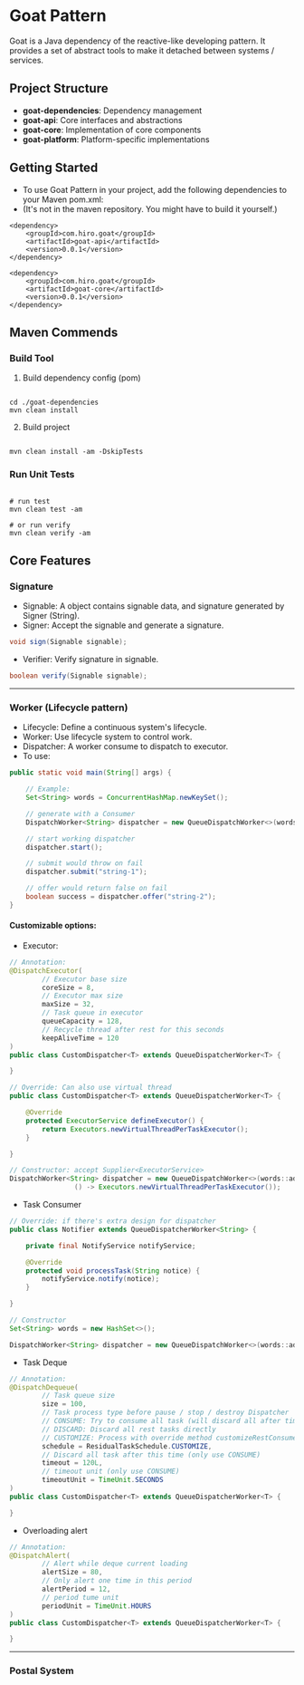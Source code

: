 Goat Pattern
===

Goat is a Java dependency of the reactive-like developing pattern.
It provides a set of abstract tools to make it detached between systems / services.

## Project Structure

- **goat-dependencies**: Dependency management
- **goat-api**: Core interfaces and abstractions
- **goat-core**: Implementation of core components
- **goat-platform**: Platform-specific implementations

## Getting Started

- To use Goat Pattern in your project, add the following dependencies to your Maven pom.xml:
- (It's not in the maven repository. You might have to build it yourself.)

```pom
<dependency>
    <groupId>com.hiro.goat</groupId>
    <artifactId>goat-api</artifactId>
    <version>0.0.1</version>
</dependency>

<dependency>
    <groupId>com.hiro.goat</groupId>
    <artifactId>goat-core</artifactId>
    <version>0.0.1</version>
</dependency>
```

## Maven Commends

### Build Tool

1. Build dependency config (pom)

```shell

cd ./goat-dependencies
mvn clean install
```

2. Build project

```shell

mvn clean install -am -DskipTests
```

### Run Unit Tests

```shell

# run test
mvn clean test -am

# or run verify
mvn clean verify -am
```

## Core Features

### Signature

- Signable: A object contains signable data, and signature generated by Signer (String).
- Signer: Accept the signable and generate a signature.

```java
void sign(Signable signable);
```

- Verifier: Verify signature in signable.

```java
boolean verify(Signable signable);
```

---

### Worker (Lifecycle pattern)

- Lifecycle: Define a continuous system's lifecycle.
- Worker: Use lifecycle system to control work.
- Dispatcher: A worker consume <T> to dispatch <T> to executor.
- To use:

```java
public static void main(String[] args) {

    // Example:
    Set<String> words = ConcurrentHashMap.newKeySet();

    // generate with a Consumer
    DispatchWorker<String> dispatcher = new QueueDispatchWorker<>(words::add);

    // start working dispatcher
    dispatcher.start();

    // submit would throw on fail
    dispatcher.submit("string-1");

    // offer would return false on fail
    boolean success = dispatcher.offer("string-2");
}
```

#### Customizable options:

- Executor:

```java
// Annotation: 
@DispatchExecutor(
        // Executor base size
        coreSize = 8,
        // Executor max size
        maxSize = 32,
        // Task queue in executor
        queueCapacity = 128,
        // Recycle thread after rest for this seconds 
        keepAliveTime = 120
)
public class CustomDispatcher<T> extends QueueDispatcherWorker<T> {

}
```

```java
// Override: Can also use virtual thread
public class CustomDispatcher<T> extends QueueDispatcherWorker<T> {

    @Override
    protected ExecutorService defineExecutor() {
        return Executors.newVirtualThreadPerTaskExecutor();
    }

}
```

```java
// Constructor: accept Supplier<ExecutorService>
DispatchWorker<String> dispatcher = new QueueDispatchWorker<>(words::add,
                () -> Executors.newVirtualThreadPerTaskExecutor());
```

- Task Consumer

```java
// Override: if there's extra design for dispatcher
public class Notifier extends QueueDispatcherWorker<String> {

    private final NotifyService notifyService;

    @Override
    protected void processTask(String notice) {
        notifyService.notify(notice);
    }

}
```

```java
// Constructor
Set<String> words = new HashSet<>();

DispatchWorker<String> dispatcher = new QueueDispatchWorker<>(words::add);
```

- Task Deque

```java
// Annotation:
@DispatchDequeue(
        // Task queue size
        size = 100,
        // Task process type before pause / stop / destroy Dispatcher
        // CONSUME: Try to consume all task (will discard all after timeout)
        // DISCARD: Discard all rest tasks directly
        // CUSTOMIZE: Process with override method customizeRestConsumer()
        schedule = ResidualTaskSchedule.CUSTOMIZE,
        // Discard all task after this time (only use CONSUME)
        timeout = 120L,
        // timeout unit (only use CONSUME) 
        timeoutUnit = TimeUnit.SECONDS
)
public class CustomDispatcher<T> extends QueueDispatcherWorker<T> {

}
```

- Overloading alert

```java
// Annotation:
@DispatchAlert(
        // Alert while deque current loading
        alertSize = 80,
        // Only alert one time in this period
        alertPeriod = 12,
        // period tume unit
        periodUnit = TimeUnit.HOURS
)
public class CustomDispatcher<T> extends QueueDispatcherWorker<T> {

}
```

---

### Postal System
